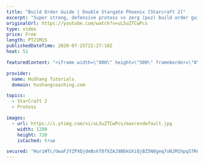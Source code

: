 ```yaml
---
title: "Build Order Guide | Double Stargate Phoenix [Starcraft 2]"
excerpt: "Super strong, defensive protoss vs zerg (pvz) build order guide. This opening is going to give you incredible map control over zerg in the mid-game, letting you scout exactly what is coming your way and making it easy to feel in control of the game. This build also completely owns mutalisk transitions"
originalUrl: https://youtube.com/watch?v=uL5uZTCwPcs
type: video
price: Free
length: PT21M1S
publishedDateTime: 2020-07-25T22:27:18Z
heat: 51

featuredContent: "<iframe width=\"800\" height=\"500\" frameborder=\"0\" src=\"https://www.youtube.com/embed/uL5uZTCwPcs\" allow=\"accelerometer; autoplay; encrypted-media; gyroscope; picture-in-picture\" allowfullscreen></iframe>"

provider:
  name: HuShang Tutorials
  domain: hushangcoaching.com

topics:
  - StarCraft 2
  - Protoss

images:
  - url: https://i.ytimg.com/vi/uL5uZTCwPcs/maxresdefault.jpg
    width: 1280
    height: 720
    isCached: true

secured: "HuriWTc/UwaFJYZPXQjdmBskT0fXZAJ9B6kGXiQjBZ5N0geq7oNJM1hpq57Rnj4eQrB2LB2vXgqkCH3IU14UmfrLR4ivG7gtCe/MChXeM/p+35P1qdD15Y43ZtCwFqCHQ3B7HTcfba6hvR/vKq29h8o7UT3SvJZm3OM9srOrtMVJfEHcLqAtroUum3V1pF8n4MZfG959VOH1st1T7K8a7Ex+k55C61Rhr2mvae3HqzmN04v95dO0NocFyF20yKcsKc9oJnCsW79ocXeu0NjLir24KciZIiip79iIo8BjO1wUBKxRyic+2O9MHZ5nVfvMRgcxHfId4LmYcAdxDsw5iuOitT4VqOOdmNGFKvI1F2TLBPVs1DuWDHwBb35xlAJRWej3RKG9a5fOuvv5pDV0QIB1hj6lRaD+OE8PxTOMP+Q=;FpVO/+Ti42GRrmzOZ9q+fA=="
---
```


